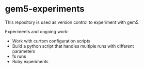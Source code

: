 # gem5-experiments
This repository is used as version control to experiment with gem5. 

Experiments and ongoing work:
- Work with curtom configuration scripts
- Build a python script that handles multiple runs with different parameters
- fs runs
- Ruby experiments
 
